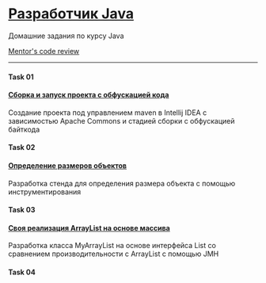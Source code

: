 # [Разработчик Java](https://otus.ru/lessons/razrabotchik-java/)

Домашние задания по курсу Java

[Mentor's code review](https://github.com/reomor/otus-java-2018-12-rem/pulls)

---
#### Task 01
#### [Сборка и запуск проекта с обфускацией кода](https://github.com/reomor/otus-java-2018-12-rem/tree/task01-obfuscation)
Создание проекта под управлением maven в Intellij IDEA с зависимостью Apache Commons и стадией сборки с обфускацией байткода

#### Task 02
#### [Определение размеров объектов](https://github.com/reomor/otus-java-2018-12-rem/tree/task01-obfuscation)
Разработка стенда для определения размера объекта с помощью инструментирования

#### Task 03
#### [Своя реализация ArrayList на основе массива](https://github.com/reomor/otus-java-2018-12-rem/tree/task01-obfuscation)
Разработка класса MyArrayList на основе интерфейса List<T> со сравнением производительности с ArrayList с помощью JMH

#### Task 04
#### [](https://github.com/reomor/otus-java-2018-12-rem/)

